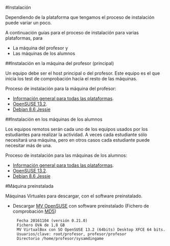 
#Instalación

Dependiendo de la plataforma que tengamos el proceso de instalación puede variar
un poco.

A continuación guías para el proceso de instalación para varias plataformas, para
* La máquina del profesor y
* Las máquinas de los alumnos

##Instalación en la máquina del profesor (principal)

Un equipo debe ser el host principal o del profesor. Este equipo es el que
inicia los test de comprobación hacia el resto de las máquinas.

Proceso de instalación para la máquina del profesor:
* [Información general para todas las plataformas](./general/profesor.md).
* [OpenSUSE 13.2](./opensuse/profesor.md).
* [Debian 8.6 Jessie](./debian/profesor.md)

##Instalación en los máquinas de los alumnos

Los equipos remotos serán cada uno de los equipos usados por los estudiantes
para realizar la actividad. A veces cada estudiante sólo necesitará una máquina,
pero en otros casos cada estudiante puede necesitar más de una.

Proceso de instalación para las máquinas de los alumnos:
* [Información general para todas las plataformas](./general/alumno.md).
* [OpenSUSE 13.2](./opensuse/alumno.md).
* [Debian 8.6 Jessie](./debian/alumno.md)


#Máquina preinstalada

Máquinas Virtuales para  descargar, con el software preinstalado.
* Descargar [MV OpenSUSE](http://dvarrui.webfactional.com/sysadmingame/sysadmingame-opensuse-noviembre16.ova)
 con software preinstalado (Fichero de comprobación [MD5](http://dvarrui.webfactional.com/sysadmingame/sysadmingame-opensuse-noviembre16.md5))

```
     Fecha 20161104 (versión 0.21.0)
     Fichero OVA de 1,8 GB
     MV VirtualBox con SO OpenSUSE 13.2 (64bits) Desktop XFCE 64 bits.
     Usuarios/clave: root/profesor, profesor/profesor
     Directorio /home/profesor/sysamdingame
```
